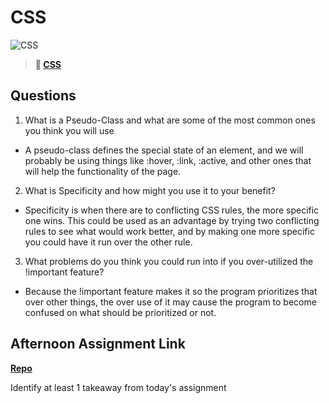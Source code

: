# CSS

![CSS](https://bcw.blob.core.windows.net/public/cssUnit/1411879719053976)

> **📖 [CSS](https://codeworksacademy.com/fs-student-guide/resources/wk1/03-CSS)**

## Questions

1. What is a Pseudo-Class and what are some of the most common ones you think you will use

 - A pseudo-class defines the special state of an element, and we will probably be using things like :hover, :link, :active, and other ones that will help the functionality of the page.

2. What is Specificity and how might you use it to your benefit?

 - Specificity is when there are to conflicting CSS rules, the more specific one wins. This could be used as an advantage by trying two conflicting rules to see what would work better, and by making one more specific you could have it run over the other rule.

3. What problems do you think you could run into if you over-utilized the !important feature?

 - Because the !important feature makes it so the program prioritizes that over other things, the over use of it may cause the program to become confused on what should be prioritized or not.

## Afternoon Assignment Link

**[Repo](https://github.com/Thomas-Daily/Labs.git<ASSIGNMENT_REPO>)**

Identify at least 1 takeaway from today's assignment
